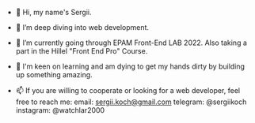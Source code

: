 - 👋 Hi, my name's Sergii.
- 👀 I’m deep diving into web development.
- 🌱 I’m currently going through EPAM Front-End LAB 2022. Also taking a part in the Hillel "Front End Pro" Course.  
- 💞️ I'm keen on learning and am dying to get my hands dirty by building up something amazing.

- 📫 If you are willing to cooperate or looking for a web developer, feel free to reach me:
        email: sergii.koch@gmail.com
        telegram: @sergiikoch
        instagram: @watchlar2000
